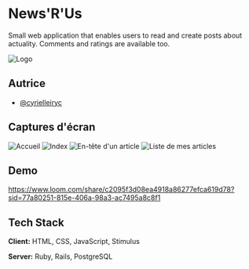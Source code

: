 
# News'R'Us

Small web application that enables users to read and create posts about actuality. Comments and ratings are available too.


![Logo]('app/assets/images/logo-jpg')


## Autrice

- [@cyrielleiryc](https://www.github.com/cyrielleiryc)


## Captures d'écran

![Accueil]('app/assets/images/01-accueil')
![Index]('app/assets/images/02-index')
![En-tête d'un article]('app/assets/images/03-show1')
![Liste de mes articles]('app/assets/images/06-my-posts')


## Demo

https://www.loom.com/share/c2095f3d08ea4918a86277efca619d78?sid=77a80251-815e-406a-98a3-ac7495a8c8f1


## Tech Stack

**Client:** HTML, CSS, JavaScript, Stimulus

**Server:** Ruby, Rails, PostgreSQL
